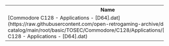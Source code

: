 <table>
<tr><th>Name</th><th>Size</th></tr>
<tr><td>
[Commodore C128 - Applications - [D64].dat](https://raw.githubusercontent.com/open-retrogaming-archive/dat-catalog/main/root/basic/TOSEC/Commodore/C128/Applications/[D64]/Commodore C128 - Applications - [D64].dat)
</td><td>104367</td></tr>
</table>
